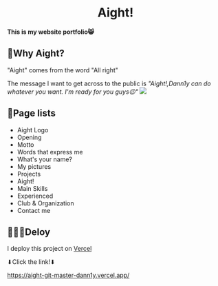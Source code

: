 # <div align="center"> Aight! </div>

<strong>This is my website portfolio😸 </strong>

## 🤔Why Aight?
"Aight" comes from the word "All right"

The message I want to get across to the public is *"Aight!,Dann1y can do whatever you want. I'm ready for you guys😉"*
<img src="https://7esl.com/wp-content/uploads/2019/11/Aight-1.jpg" />



## 📄Page lists
* Aight Logo
* Opening
* Motto
* Words that express me
* What's your name?
* My pictures
* Projects
* Aight!
* Main Skills
* Experienced
* Club & Organization
* Contact me

## 👨🏻‍💻Deloy
I deploy this project on [Vercel]("https://vercel.com/")

⬇Click the link!⬇

https://aight-git-master-dann1y.vercel.app/
